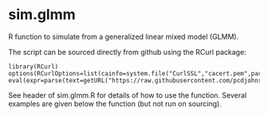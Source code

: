 sim.glmm
========

R function to simulate from a generalized linear mixed model (GLMM).

The script can be sourced directly from github using the RCurl package:

    library(RCurl)
    options(RCurlOptions=list(cainfo=system.file("CurlSSL","cacert.pem",package="RCurl")))
    eval(expr=parse(text=getURL("https://raw.githubusercontent.com/pcdjohnson/sim.glmm/master/sim.glmm.R")))

See header of sim.glmm.R for details of how to use the function. Several examples are given below the function (but not run on sourcing).
